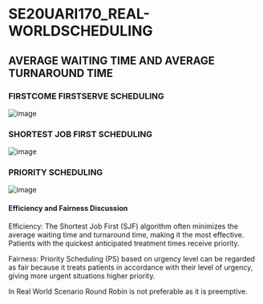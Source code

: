 # SE20UARI170_REAL-WORLDSCHEDULING

## AVERAGE WAITING TIME AND AVERAGE TURNAROUND TIME

### FIRSTCOME FIRSTSERVE  SCHEDULING

![image](https://github.com/Rishika0702/SE20UARI170_REAL-WORLDSCHEDULING/assets/73593792/11c522d5-6762-4379-958f-b9e03f86db9c)

### SHORTEST JOB FIRST SCHEDULING
![image](https://github.com/Rishika0702/SE20UARI170_REAL-WORLDSCHEDULING/assets/73593792/f755e1ba-bd84-45fb-aa3b-2bc0685f66b3)


### PRIORITY SCHEDULING
![image](https://github.com/Rishika0702/SE20UARI170_REAL-WORLDSCHEDULING/assets/73593792/a7a414d3-c98e-43e5-8098-f5207bb6501f)



#### Efficiency and Fairness Discussion

Efficiency: The Shortest Job First (SJF) algorithm often minimizes the average waiting time and turnaround time, making it the most effective. Patients with the quickest anticipated treatment times receive priority.

Fairness: Priority Scheduling (PS) based on urgency level can be regarded as fair because it treats patients in accordance with their level of urgency, giving more urgent situations higher priority.

In Real World Scenario Round Robin is not preferable as it is preemptive.

